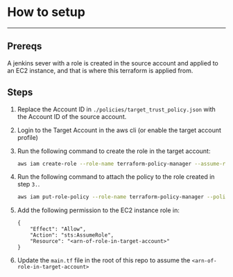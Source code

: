 # How to setup
---
## Prereqs
A jenkins sever with a role is created in the source account and applied to an EC2 instance, and that is where this terraform is applied from.

## Steps

1.  Replace the Account ID in `./policies/target_trust_policy.json` with the Account ID of the source account.

2.  Login to the Target Account in the aws cli (or enable the target account profile)

3.  Run the following command to create the role in the target account:
    ```bash
    aws iam create-role --role-name terraform-policy-manager --assume-role-policy-document file://policies/target_trust_policy.json
    ```

4.  Run the following command to attach the policy to the role created in step `3.`.
    ```bash
    aws iam put-role-policy --role-name terraform-policy-manager --policy-name terraform-policy-manager-policy --policy-document file://policies/target_policy.json
    ```

5.  Add the following permission to the EC2 instance role in:
    ```
    {
        "Effect": "Allow",
        "Action": "sts:AssumeRole",
        "Resource": "<arn-of-role-in-target-account>"
    }
    ```

6. Update the `main.tf` file in the root of this repo to assume the `<arn-of-role-in-target-account>`




